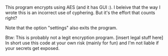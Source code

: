 This program encrypts using AES (and it has GUI :). I beleive that the way I wrote this is an incorrect use of cyphering. But it's the effort that counts right?

Note that the option "settings" also exits the program.

Btw: This is probably not a legit encryption program. [insert legal stuff here] In short use this code at your own risk (mainly for fun) and I'm not liable if your secrets get exposed.